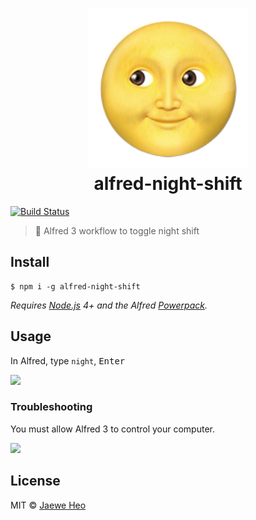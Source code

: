 # <div align="center"><img src="./icon.png" width=256><br>alfred-night-shift</div>

[![Build Status](https://travis-ci.org/importre/alfred-night-shift.svg?branch=master)](https://travis-ci.org/importre/alfred-night-shift)

> :full_moon_with_face: Alfred 3 workflow to toggle night shift



## Install

```
$ npm i -g alfred-night-shift
```

*Requires [Node.js](https://nodejs.org) 4+ and the Alfred [Powerpack](https://www.alfredapp.com/powerpack/).*


## Usage

In Alfred, type `night`, <kbd>Enter</kbd>

![](https://cloud.githubusercontent.com/assets/1744446/25164363/6f4a161c-250b-11e7-9850-5eedc46b1190.png)

### Troubleshooting

You must allow Alfred 3 to control your computer.

![](https://cloud.githubusercontent.com/assets/1744446/21987303/583a4a7c-dc46-11e6-8523-dbd76fa4b71c.png)


## License

MIT © [Jaewe Heo](http://importre.com)

